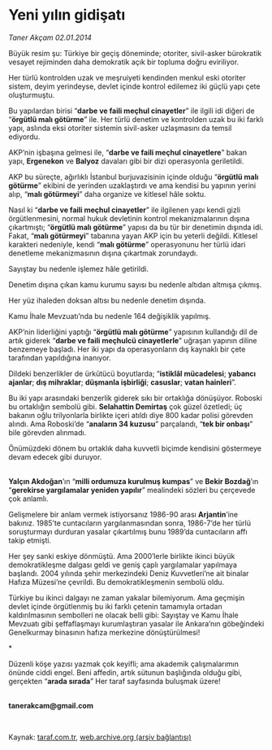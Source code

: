 # Yeni yılın gidişatı

*Taner Akçam 02.01.2014*

<div class="yazi"><p>Büyük resim şu: Türkiye bir geçiş döneminde; otoriter, sivil-asker bürokratik vesayet rejiminden daha demokratik açık bir topluma doğru eviriliyor.</p>
<p>Her türlü kontrolden uzak ve meşruiyeti kendinden menkul eski otoriter sistem, deyim yerindeyse, devlet içinde kontrol edilemez iki güçlü yapı  çete  oluşturmuştu.</p>
<p>Bu yapılardan birisi “<b>darbe ve faili meçhul cinayetler</b>” ile ilgili idi diğeri de “<b>örgütlü malı götürme</b>” ile. Her türlü denetim ve kontrolden uzak bu iki farklı yapı, aslında eksi otoriter sistemin sivil-asker uzlaşmasını da temsil ediyordu.</p>
<p>AKP’nin işbaşına gelmesi ile, “<b>darbe ve faili meçhul cinayetlere</b>” bakan yapı, <b>Ergenekon</b> ve <b>Balyoz</b> davaları gibi bir dizi operasyonla geriletildi.</p>
<p>AKP bu süreçte, ağırlıklı İstanbul burjuvazisinin içinde olduğu “<b>örgütlü malı götürme</b>” ekibini de yerinden uzaklaştırdı ve ama kendisi bu yapının yerini alıp, “<b>malı götürmeyi</b>” daha organize ve kitlesel hâle soktu.</p>
<p>Nasıl ki “<b>darbe ve faili meçhul cinayetler</b>” ile ilgilenen yapı kendi gizli örgütlenmesini, normal hukuk devletinin kontrol mekanizmalarının dışına çıkartmıştı; “<b>örgütlü malı götürme</b>” yapısı da bu tür bir denetimin dışında idi. Fakat, “<b>malı götürmeyi</b>” tabanına yayan AKP için bu yeterli değildi. Kitlesel karakteri nedeniyle, kendi “<b>malı götürme</b>” operasyonunu her türlü idari denetleme mekanizmasının dışına çıkartmak zorundaydı.</p>
<p>Sayıştay bu nedenle işlemez hâle getirildi.</p>
<p>Denetim dışına çıkan kamu kurumu sayısı bu nedenle altıdan altmışa çıkmış.</p>
<p>Her yüz ihaleden doksan altısı bu nedenle denetim dışında.</p>
<p>Kamu İhale Mevzuatı’nda bu nedenle 164 değişiklik yapılmış.</p>
<p>AKP’nin liderliğini yaptığı “<b>örgütlü malı götürme</b>” yapısının kullandığı dil de artık giderek “<b>darbe ve faili meçhulcü cinayetlerle</b>” uğraşan yapının diline benzemeye başladı. Her iki yapı da operasyonların dış kaynaklı bir çete tarafından yapıldığına inanıyor.</p>
<p>Dildeki benzerlikler de ürkütücü boyutlarda; “<b>istiklâl mücadelesi</b>; <b>yabancı ajanlar</b>; <b>dış mihraklar</b>; <b>düşmanla işbirliği</b>; <b>casuslar</b>; <b>vatan hainleri</b>”.</p>
<p>Bu iki yapı arasındaki benzerlik giderek sıkı bir ortaklığa dönüşüyor. Roboski bu ortaklığın sembolü gibi. <b>Selahattin Demirtaş</b> çok güzel özetledi; üç bakanın oğlu trilyonlarla birlikte içeri atıldı diye 800 kadar polisi görevden alındı. Ama Roboski’de “<b>anaların 34 kuzusu</b>” parçalandı, “<b>tek bir onbaşı</b>” bile görevden alınmadı.</p>
<p>Önümüzdeki dönem bu ortaklık daha kuvvetli biçimde kendisini göstermeye devam edecek gibi duruyor.</p>
<p><b><br/>Yalçın Akdoğan</b>’ın “<b>milli ordumuza kurulmuş kumpas</b>” ve <b>Bekir Bozdağ</b>’ın “<b>gerekirse yargılamalar yeniden yapılır</b>” mealindeki sözleri bu çerçevede çok anlamlı. </p>
<p>Gelişmelere bir anlam vermek istiyorsanız 1986-90 arası <b>Arjantin</b>’ine bakınız. 1985’te cuntacıların yargılanmasından sonra, 1986-7’de her türlü soruşturmayı durduran yasalar çıkartılmış bunu 1989’da cuntacıların affı takip etmişti. </p>
<p>Her şey sanki eskiye dönmüştü. Ama 2000’lerle birlikte ikinci büyük demokratikleşme dalgası geldi ve geniş çaplı yargılamalar yapılmaya başlandı. 2004 yılında şehir merkezindeki Deniz Kuvvetleri’ne ait binalar Hafıza Müzesi’ne çevrildi. Bu demokratikleşmenin sembolü oldu.</p>
<p>Türkiye bu ikinci dalgayı ne zaman yakalar bilemiyorum. Ama geçmişin devlet içinde örgütlenmiş bu iki farklı çetenin tamamıyla ortadan kaldırılmasının sembolleri ne olacak belli gibi: Sayıştay ve Kamu İhale Mevzuatı gibi şeffaflaşmayı kurumlaştıran yasalar ile Ankara’nın göbeğindeki Genelkurmay binasının hafıza merkezine dönüştürülmesi!</p>
<p>*</p>
<p>Düzenli köşe yazısı yazmak çok keyifli; ama akademik çalışmalarımın önünde ciddi engel. Beni affedin, artık sütunun başlığında olduğu gibi, gerçekten “<b>arada sırada</b>” Her taraf sayfasında buluşmak üzere!</p><b>
<p><br/>tanerakcam@gmail.com</p>
<p></p></b> 
</div>

Kaynak: [taraf.com.tr](http://www.taraf.com.tr:80/taner-akcam/makale-yeni-yilin-gidisati.htm), [web.archive.org (arşiv bağlantısı)](http://web.archive.org/web/20140104152002/http://www.taraf.com.tr:80/taner-akcam/makale-yeni-yilin-gidisati.htm)
